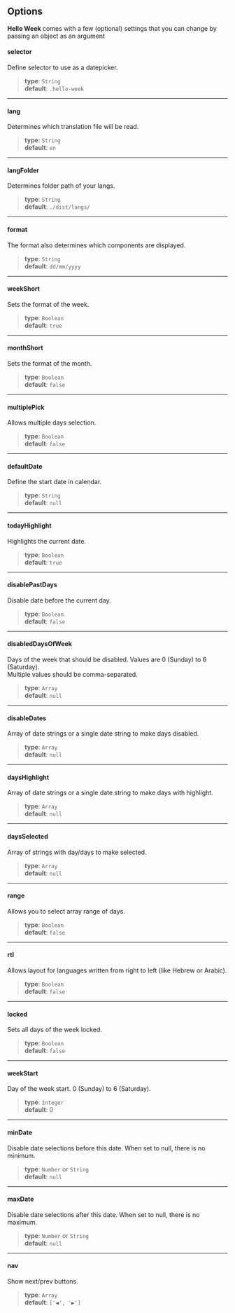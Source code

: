 ## Options
**Hello Week** comes with a few (optional) settings that you can change by passing an object as an argument

#### selector
Define selector to use as a datepicker.

> **type**: `String`\
> **default**: `.hello-week`

---

#### lang
Determines which translation file will be read.

> **type**: `String`\
> **default**: `en`

---

#### langFolder
Determines folder path of your langs.

> **type**: `String`\
> **default**: `./dist/langs/`

---

#### format
The format also determines which components are displayed.

> **type**:  `String`\
> **default**: `dd/mm/yyyy`

---

#### weekShort
Sets the format of the week.

> **type**: `Boolean`\
> **default**: `true`

---

#### monthShort
Sets the format of the month.

> **type**: `Boolean`\
> **default**: `false`

---

#### multiplePick
Allows multiple days selection.

> **type**: `Boolean`\
> **default**: `false`

---

#### **default**Date
Define the start date in calendar.

> **type**: `String`\
> **default**: `null`

---

#### todayHighlight
Highlights the current date.

> **type**: `Boolean`\
> **default**: `true`

---

#### disablePastDays
Disable date before the current day.

> **type**: `Boolean`\
> **default**: `false`

---

#### disabledDaysOfWeek
Days of the week that should be disabled. Values are 0 (Sunday) to 6 (Saturday).\
Multiple values should be comma-separated.

> **type**: `Array`\
> **default**: `null`

---

#### disableDates
Array of date strings or a single date string to make days disabled.

> **type**: `Array`\
> **default**: `null`

---

#### daysHighlight
Array of date strings or a single date string to make days with highlight.

> **type**: `Array`\
> **default**: `null`

---

#### daysSelected
Array of strings with day/days to make selected.

> **type**: `Array`\
> **default**: `null`

---

#### range
Allows you to select array range of days.

> **type**: `Boolean`\
> **default**: `false`

---

#### rtl
Allows layout for languages written from right to left (like Hebrew or Arabic).

> **type**: `Boolean`\
> **default**: `false`

---

#### locked
Sets all days of the week locked.

> **type**: `Boolean`\
> **default**: `false`

---

#### weekStart
Day of the week start. 0 (Sunday) to 6 (Saturday).

> **type**: `Integer`\
> **default**: 0

---

#### minDate
Disable date selections before this date. When set to null, there is no minimum.

> **type**: `Number` or `String`\
> **default**: `null`

---

#### maxDate
Disable date selections after this date. When set to null, there is no maximum.

> **type**: `Number` or `String`\
> **default**: `null`

---

#### nav
Show next/prev buttons.

> **type**: `Array`\
> **default**: `['◀', '▶']`



